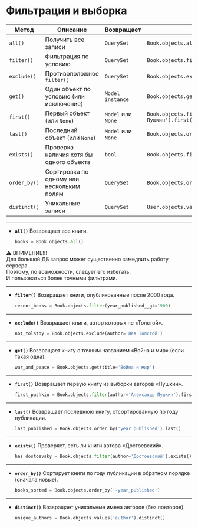 # Фильтрация и выборка


| **Метод**    | **Описание**                              | **Возвращает**     | **Пример**                                               |
|--------------|-------------------------------------------|--------------------|----------------------------------------------------------|
| `all()`      | Получить все записи                       | `QuerySet`         | `Book.objects.all()`                                     |
| `filter()`   | Фильтрация по условию                     | `QuerySet`         | `Book.objects.filter(year_published__gt=1900)`           |
| `exclude()`  | Противоположное `filter()`                | `QuerySet`         | `Book.objects.exclude(author='Лев Толстой')`             |
| `get()`      | Один объект по условию (или исключение)   | `Model instance`   | `Book.objects.get(title='Война и мир')`                  |
| `first()`    | Первый объект (или `None`)                | `Model` или `None` | `Book.objects.filter(author='Александр Пушкин').first()` |
| `last()`     | Последний объект (или `None`)             | `Model` или `None` | `Book.objects.order_by('year_published').last()`         |
| `exists()`   | Проверка наличия хотя бы одного объекта   | `bool`             | `Book.objects.filter(...).exists()`                      |
| `order_by()` | Сортировка по одному или нескольким полям | `QuerySet`         | `Book.objects.order_by('-year_published')`               |
| `distinct()` | Уникальные записи                         | `QuerySet`         | `User.objects.values('author').distinct()`               |


---

* **`all()`**
  Возвращает все книги.

  ```python
  books = Book.objects.all()
  ```
⚠️ ВНИМЕНИЕ!!!  
Для большой ДБ запрос может существенно замедлить работу сервера.  
Поэтому, по возможности, следует его избегать.  
И пользоваться более точными фильтрами.

---

* **`filter()`**
  Возвращает книги, опубликованные после 2000 года.

  ```python
  recent_books = Book.objects.filter(year_published__gt=1900)
  ```

---

* **`exclude()`**
  Возвращает книги, автор которых не «Толстой».

  ```python
  not_tolstoy = Book.objects.exclude(author='Лев Толстой')
  ```

---

* **`get()`**
  Возвращает книгу с точным названием «Война и мир» (если такая одна).

  ```python
  war_and_peace = Book.objects.get(title='Война и мир')
  ```

---

* **`first()`**
  Возвращает первую книгу из выборки авторов «Пушкин».

  ```python
  first_pushkin = Book.objects.filter(author='Александр Пушкин').first()
  ```

---

* **`last()`**
  Возвращает последнюю книгу, отсортированную по году публикации.

  ```python
  last_published = Book.objects.order_by('year_published').last()
  ```

---

* **`exists()`**
  Проверяет, есть ли книги автора «Достоевский».

  ```python
  has_dostoevsky = Book.objects.filter(author='Достоевский').exists()
  ```

---

* **`order_by()`**
  Сортирует книги по году публикации в обратном порядке (сначала новые).

  ```python
  books_sorted = Book.objects.order_by('-year_published')
  ```

---

* **`distinct()`**
  Возвращает уникальные имена авторов (без повторов).

  ```python
  unique_authors = Book.objects.values('author').distinct()
  ```

